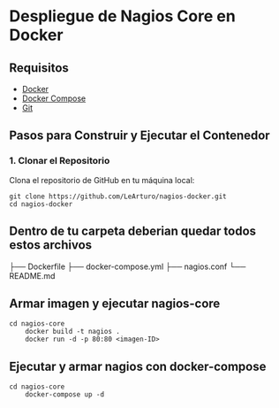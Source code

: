 # Despliegue de Nagios Core en Docker

## Requisitos

- [Docker](https://docs.docker.com/engine/install/)
- [Docker Compose](https://docs.docker.com/compose/install/)
- [Git](https://github.com/git-guides/install-git)

## Pasos para Construir y Ejecutar el Contenedor

### 1. Clonar el Repositorio

Clona el repositorio de GitHub en tu máquina local:
	
	git clone https://github.com/LeArturo/nagios-docker.git
	cd nagios-docker

## Dentro de tu carpeta deberian quedar todos estos archivos

├── Dockerfile
├── docker-compose.yml
├── nagios.conf
└── README.md

## Armar imagen y ejecutar nagios-core
	cd nagios-core
		docker build -t nagios .
		docker run -d -p 80:80 <imagen-ID>

## Ejecutar y armar nagios con docker-compose
	cd nagios-core
		docker-compose up -d
